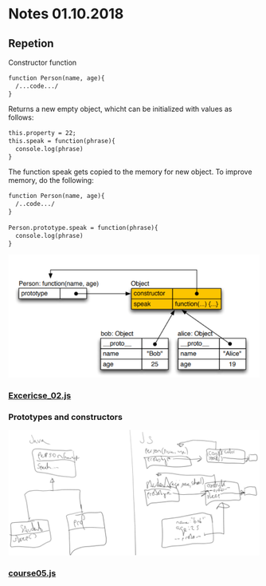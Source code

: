 # Notes 01.10.2018

## Repetion
Constructor function
```
function Person(name, age){
  /...code.../
}
```
Returns a new empty object, whicht can be initialized with values as follows:
```
this.property = 22;
this.speak = function(phrase){
  console.log(phrase)
}
```
The function speak gets copied to the memory for new object. To improve memory, do the following:
```
function Person(name, age){
  /..code.../
}

Person.prototype.speak = function(phrase){
  console.log(phrase)
}
```
![Prototype picture](../Graphics/Prototype.png)

### [Excericse_02.js](../Exercises/Exercise_02.js)

### Prototypes and constructors

![Inheritance](../Graphics/Inheritance_JSvsJava.png)

### [course05.js](../Courses/course05.js)



